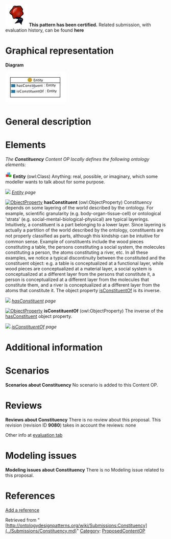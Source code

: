 [![](../images/thumb/b/b5/Certified.png/70px-Certified.png)](../Image/Certified.png.md "Certified.png") __This pattern has been certified.__
Related submission, with evaluation history, can be found __here__





#  Graphical representation


__Diagram__




[![Image:constituency.jpg](../images/2/24/Constituency.jpg)](../Image/Constituency.jpg.md "Image:constituency.jpg")




#  General description


  




#  Elements


_The __Constituency__ Content OP locally defines the following ontology elements:_




[![Class](../images/thumb/2/27/Class.gif/20px-Class.gif)](../Image/Class.gif.md "Class") __Entity__ (owl:Class) Anything: real, possible, or imaginary, which some modeller wants to talk about for some purpose. 



 [![](../../../images/thumb/8/87/ArrowRight.gif/11px-ArrowRight.gif)](../Image/ArrowRight.gif.md "ArrowRight.gif") _[Entity](../Submissions/Constituency/Entity.md "Submissions:Constituency/Entity") page_

[![ObjectProperty](../../images/thumb/c/c3/ObjectProperty.gif/20px-ObjectProperty.gif)](../Image/ObjectProperty.gif.md "ObjectProperty") __hasConstituent__ (owl:ObjectProperty) Constituency depends on some layering of the world described by the ontology. 
For example, scientiﬁc granularity (e.g. body-organ-tissue-cell) or ontological 'strata' (e.g. social-mental-biological-physical) are typical layerings. Intuitively, a constituent is a part belonging to a lower 
layer. Since layering is actually a partition of the world described by the ontology, constituents are not properly classiﬁed as parts, although this kindship can be intuitive for common sense. Example of constituents include the wood pieces constituting a table, the persons constituting a social system, the 
molecules constituting a person, the atoms constituting a river, etc. In all these examples, we notice a typical discontinuity between the constituted and the constituent object: e.g. a table is conceptualized at a functional layer, while wood pieces are conceptualized at a material layer, a social system is 
conceptualized at a different layer from the persons that constitute it, a person is conceptualized at a different layer from the molecules that constitute them, and a river is conceptualized at a different layer from the atoms that constitute it. The object property  [isConstituentOf](../Submissions/Constituency/isConstituentOf.md "Submissions:Constituency/isConstituentOf") is its inverse. 



 [![](../../../images/thumb/8/87/ArrowRight.gif/11px-ArrowRight.gif)](../Image/ArrowRight.gif.md "ArrowRight.gif") _[hasConstituent](../Submissions/Constituency/hasConstituent.md "Submissions:Constituency/hasConstituent") page_

[![ObjectProperty](../../images/thumb/c/c3/ObjectProperty.gif/20px-ObjectProperty.gif)](../Image/ObjectProperty.gif.md "ObjectProperty") __isConstituentOf__ (owl:ObjectProperty) The inverse of the  [hasConstituent](../Submissions/Constituency/hasConstituent.md "Submissions:Constituency/hasConstituent") object property. 



 [![](../../../images/thumb/8/87/ArrowRight.gif/11px-ArrowRight.gif)](../Image/ArrowRight.gif.md "ArrowRight.gif") _[isConstituentOf](../Submissions/Constituency/isConstituentOf.md "Submissions:Constituency/isConstituentOf") page_
#  Additional information


#  Scenarios



__Scenarios about Constituency__
No scenario is added to this Content OP.




#  Reviews



__Reviews about Constituency__
There is no review about this proposal.
This revision (revision ID __9080__) takes in account the reviews: none


Other info at [evaluation tab](http://ontologydesignpatterns.org/wiki/index.php?title=Submissions:Constituency&action=evaluation "http://ontologydesignpatterns.org/wiki/index.php?title=Submissions:Constituency&action=evaluation")




  




#  Modeling issues



__Modeling issues about Constituency__
There is no Modeling issue related to this proposal.




  




#  References


[Add a reference](index.php@title=Odp%253AAdd_reference&subject=../Submissions/Constituency.md "http://ontologydesignpatterns.org/wiki/index.php?title=Odp:Add_reference&subject=Submissions%3AConstituency")


  






Retrieved from "[http://ontologydesignpatterns.org/wiki/Submissions:Constituency](../Submissions/Constituency.md)"
 [Category](http://ontologydesignpatterns.org/wiki/Special:Categories "Special:Categories"): [ProposedContentOP](../Category/ProposedContentOP.md "Category:ProposedContentOP")
